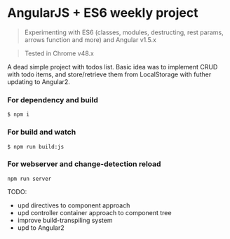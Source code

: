 # AngularJS + ES6 weekly project

> Experimenting with ES6 (classes, modules, destructing, rest params, arrows function and more) and Angular v1.5.x

> Tested in Chrome v48.x

A dead simple project with todos list. Basic idea was to implement CRUD with todo items, and store/retrieve them from LocalStorage with futher updating to Angular2.

### For dependency and build
```
$ npm i
```
### For build and watch
```
$ npm run build:js
```
### For webserver and change-detection reload
```
npm run server
```

TODO:
* upd directives to component approach
* upd controller container approach to component tree
* improve build-transpiling system
* upd to Angular2

